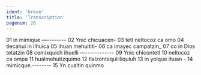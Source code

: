 ```yaml
---
ident: 'breve'
title: 'Transcription'
pagenum: 26
---
```

01  in mimique —--------
02  Ynic chicuacen-
03  tetl neltocoz ca omo
04  tlecahui in ilhuica
05  ihuan mehuititi-
06  ca imayec campatzin_
07  co in Dios tetatzin
08  cemixquich ihuelli
  —------------
09  Ynic chicontetl
10  neltocoz ca ompa
11  hualmehuitzquimo
12  tlalzontequililiquiuh
13  in yolque ihuan -
14  mimicque.--------
15  Yn cualtin quinmo
